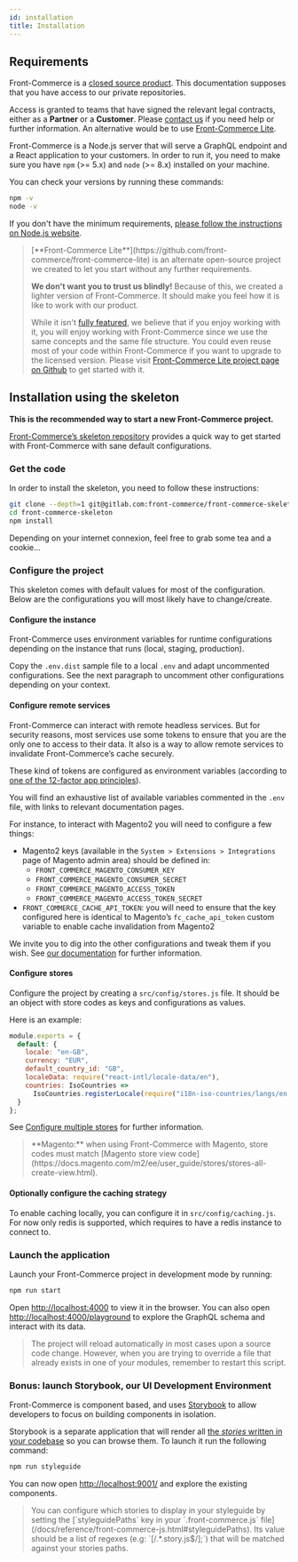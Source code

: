 ```yaml
---
id: installation
title: Installation
---
```


## Requirements

Front-Commerce is a [closed source product](/license.html). This documentation
supposes that you have access to our private repositories.

Access is granted to teams that have signed the relevant legal contracts, either
as a **Partner** or a **Customer**. Please
[contact us](mailto:contact@front-commerce.com) if you need help or further
information. An alternative would be to use
[Front-Commerce Lite](https://github.com/front-commerce/front-commerce-lite).

Front-Commerce is a Node.js server that will serve a GraphQL endpoint and a
React application to your customers. In order to run it, you need to make sure
you have `npm` (>= 5.x) and `node` (>= 8.x) installed on your machine.

You can check your versions by running these commands:

```bash
npm -v
node -v
```

If you don't have the minimum requirements,
[please follow the instructions on Node.js website](https://nodejs.org/).

<blockquote class="info">
[**Front-Commerce Lite**](https://github.com/front-commerce/front-commerce-lite)
is an alternate open-source project we created to let you start without any
further requirements.

**We don't want you to trust us blindly!** Because of this, we created a lighter
version of Front-Commerce. It should make you feel how it is like to work with
our product.

While it isn't
[fully featured](https://github.com/front-commerce/front-commerce-lite#what-it-is-not),
we believe that if you enjoy working with it, you will enjoy working with
Front-Commerce since we use the same concepts and the same file structure. You
could even reuse most of your code within Front-Commerce if you want to upgrade
to the licensed version. Please visit
[Front-Commerce Lite project page on Github](https://github.com/front-commerce/front-commerce-lite)
to get started with it.

</blockquote>

## Installation using the skeleton

**This is the recommended way to start a new Front-Commerce project.**

[Front-Commerce’s skeleton repository](https://gitlab.com/front-commerce/front-commerce-skeleton) provides a quick way to get started with
Front-Commerce with sane default configurations.

### Get the code

In order to install the skeleton, you need to follow these instructions:

```bash
git clone --depth=1 git@gitlab.com:front-commerce/front-commerce-skeleton.git
cd front-commerce-skeleton
npm install
```

Depending on your internet connexion, feel free to grab some tea and a cookie…

### Configure the project

This skeleton comes with default values for most of the configuration. Below are
the configurations you will most likely have to change/create.

#### Configure the instance

Front-Commerce uses environment variables for runtime configurations depending
on the instance that runs (local, staging, production).

Copy the `.env.dist` sample file to a local `.env` and adapt uncommented configurations.
See the next paragraph to uncomment other configurations depending on your context.

#### Configure remote services

Front-Commerce can interact with remote headless services. But for security
reasons, most services use some tokens to ensure that you are the only one to
access to their data. It also is a way to allow remote services to invalidate
Front-Commerce’s cache securely.

These kind of tokens are configured as environment variables
(according to [one of the 12-factor app principles](https://12factor.net/config)).

You will find an exhaustive list of available variables commented in the `.env` file,
with links to relevant documentation pages.

For instance, to interact with Magento2 you will need to configure a few things:

- Magento2 keys (available in the `System > Extensions > Integrations` page of
  Magento admin area) should be defined in:
  - `FRONT_COMMERCE_MAGENTO_CONSUMER_KEY`
  - `FRONT_COMMERCE_MAGENTO_CONSUMER_SECRET`
  - `FRONT_COMMERCE_MAGENTO_ACCESS_TOKEN`
  - `FRONT_COMMERCE_MAGENTO_ACCESS_TOKEN_SECRET`
- `FRONT_COMMERCE_CACHE_API_TOKEN`: you will need to ensure that the key
  configured here is identical to Magento’s `fc_cache_api_token` custom variable
  to enable cache invalidation from Magento2

We invite you to dig into the other configurations and tweak them if you wish.
See [our documentation](/docs/reference/environment-variables.html#Remote-services-configuration) for further information.

#### Configure stores

Configure the project by creating a `src/config/stores.js` file. It should be an
object with store codes as keys and configurations as values.

Here is an example:

```js
module.exports = {
  default: {
    locale: "en-GB",
    currency: "EUR",
    default_country_id: "GB",
    localeData: require("react-intl/locale-data/en"),
    countries: IsoCountries =>
      IsoCountries.registerLocale(require("i18n-iso-countries/langs/en.json"))
  }
};
```

See [Configure multiple stores](/docs/advanced/production-ready/multistore.html) for further information.

<blockquote class="info">
**Magento:** when using Front-Commerce with Magento, store codes
must match [Magento store view code](https://docs.magento.com/m2/ee/user_guide/stores/stores-all-create-view.html).
</blockquote>

#### Optionally configure the caching strategy

To enable caching locally, you can configure it in `src/config/caching.js`. For now
only redis is supported, which requires to have a redis instance to connect to.

<!-- TODO See [our caching section](#TODO) to know more about caching in the GraphQL middleware. -->

### Launch the application

Launch your Front-Commerce project in development mode by running:

```sh
npm run start
```

Open [http://localhost:4000](http://localhost:4000) to view it in the browser.
You can also open
[http://localhost:4000/playground](http://localhost:4000/playground) to explore
the GraphQL schema and interact with its data.

<blockquote class="info">
The project will reload automatically in most cases upon a source code change. However, when you are
trying to override a file that already exists in one of your modules, remember
to restart this script.
</blockquote>

### Bonus: launch Storybook, our UI Development Environment

Front-Commerce is component based, and uses
[Storybook](https://storybook.js.org/) to allow developers to focus on building
components in isolation.

Storybook is a separate application that will render all
[the _stories_ written in your codebase](https://storybook.js.org/basics/writing-stories/)
so you can browse them. To launch it run the following command:

```bash
npm run styleguide
```

You can now open [http://localhost:9001/](http://localhost:9001/) and explore
the existing components.

<blockquote class="tip">
You can configure which stories to display in your styleguide by setting the
[`styleguidePaths` key in your `.front-commerce.js` file](/docs/reference/front-commerce-js.html#styleguidePaths). Its value should be a list of regexes (e.g: `[/.*.story.js$/];`) that will be matched against your stories paths.
</blockquote>
